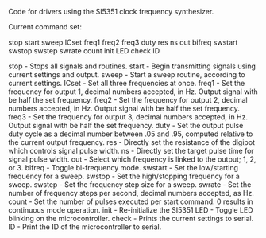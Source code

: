 Code for drivers using the SI5351 clock frequency synthesizer.

Current command set:

stop
start
sweep
ICset
freq1
freq2
freq3
duty
res
ns
out
bifreq
swstart
swstop
swstep
swrate
count
init
LED
check
ID

stop    - Stops all signals and routines.
start   - Begin transmitting signals using current settings and output.
sweep   - Start a sweep routine, according to current settings.
ICset   - Set all three frequencies at once.
freq1   - Set the frequency for output 1, decimal numbers accepted, in Hz.  Output signal with be half the set frequency.
freq2   - Set the frequency for output 2, decimal numbers accepted, in Hz.  Output signal with be half the set frequency.
freq3   - Set the frequency for output 3, decimal numbers accepted, in Hz.  Output signal with be half the set frequency.
duty    - Set the output pulse duty cycle as a decimal number between .05 and .95, computed relative to the current output frequency.
res     - Directly set the resistance of the digipot which controls signal pulse width.
ns      - Directly set the target pulse time for signal pulse width.
out     - Select which frequency is linked to the output; 1, 2, or 3.
bifreq  - Toggle bi-frequency mode.
swstart - Set the low/starting frequency for a sweep.
swstop  - Set the high/stopping frequency for a sweep.
swstep  - Set the frequency step size for a sweep.
swrate  - Set the number of frequency steps per second, decimal numbers accepted, as Hz.
count   - Set the number of pulses executed per start command.  0 results in continuous mode operation.
init    - Re-initialize the SI5351
LED     - Toggle LED blinking on the microcontroller.
check   - Prints the current settings to serial.
ID      - Print the ID of the microcontroller to serial.
